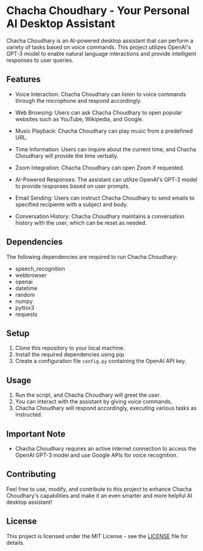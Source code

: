 # Chacha Choudhary - Your Personal AI Desktop Assistant

Chacha Choudhary is an AI-powered desktop assistant that can perform a variety of tasks based on voice commands. This project utilizes OpenAI's GPT-3 model to enable natural language interactions and provide intelligent responses to user queries.

## Features

- Voice Interaction: Chacha Choudhary can listen to voice commands through the microphone and respond accordingly.

- Web Browsing: Users can ask Chacha Choudhary to open popular websites such as YouTube, Wikipedia, and Google.

- Music Playback: Chacha Choudhary can play music from a predefined URL.

- Time Information: Users can inquire about the current time, and Chacha Choudhary will provide the time verbally.

- Zoom Integration: Chacha Choudhary can open Zoom if requested.

- AI-Powered Responses: The assistant can utilize OpenAI's GPT-3 model to provide responses based on user prompts.

- Email Sending: Users can instruct Chacha Choudhary to send emails to specified recipients with a subject and body.

- Conversation History: Chacha Choudhary maintains a conversation history with the user, which can be reset as needed.

## Dependencies

The following dependencies are required to run Chacha Choudhary:

- speech_recognition
- webbrowser
- openai
- datetime
- random
- numpy
- pyttsx3
- requests

## Setup

1. Clone this repository to your local machine.
2. Install the required dependencies using pip.
3. Create a configuration file `config.py` containing the OpenAI API key.

## Usage

1. Run the script, and Chacha Choudhary will greet the user.
2. You can interact with the assistant by giving voice commands.
3. Chacha Choudhary will respond accordingly, executing various tasks as instructed.

## Important Note

- Chacha Choudhary requires an active internet connection to access the OpenAI GPT-3 model and use Google APIs for voice recognition.

## Contributing

Feel free to use, modify, and contribute to this project to enhance Chacha Choudhary's capabilities and make it an even smarter and more helpful AI desktop assistant!

## License

This project is licensed under the MIT License - see the [LICENSE](LICENSE) file for details.
